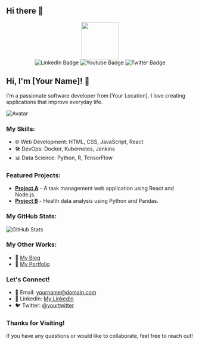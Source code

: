 ## Hi there 👋

<div id="header" align="center">
  <img src="https://media.giphy.com/media/M9gbBd9nbDrOTu1Mqx/giphy.gif" width="100"/>
  <div id="badges">
    <img src="https://img.shields.io/badge/LinkedIn-blue?style=for-the-badge&logo=linkedin&logoColor=white" alt="LinkedIn Badge"/>
    <img src="https://img.shields.io/badge/YouTube-red?style=for-the-badge&logo=youtube&logoColor=white" alt="Youtube Badge"/>
    <img src="https://img.shields.io/badge/Twitter-blue?style=for-the-badge&logo=twitter&logoColor=white" alt="Twitter Badge"/>
  </div>
  <img src="https://komarev.com/ghpvc/?username=rafialg11&style=flat-square&color=blue" alt=""/>
</div>

## Hi, I'm [Your Name]! 👋
I'm a passionate software developer from [Your Location]. I love creating applications that improve everyday life.

![Avatar](https://via.placeholder.com/150)

### My Skills:
- 🌐 Web Development: HTML, CSS, JavaScript, React
- 🛠️ DevOps: Docker, Kubernetes, Jenkins
- 📊 Data Science: Python, R, TensorFlow

### Featured Projects:
- [**Project A**](https://github.com/username/projectA) - A task management web application using React and Node.js.
- [**Project B**](https://github.com/username/projectB) - Health data analysis using Python and Pandas.

### My GitHub Stats:
![GitHub Stats](https://github-readme-stats.vercel.app/api?username=yourusername&show_icons=true&theme=radical)

### My Other Works:
- 📝 [My Blog](https://yourblog.com)
- 📂 [My Portfolio](https://yourportfolio.com)

### Let's Connect!
- 📧 Email: yourname@domain.com
- 💼 LinkedIn: [My LinkedIn](https://linkedin.com/in/yourprofile)
- 🐦 Twitter: [@yourtwitter](https://twitter.com/yourtwitter)

### Thanks for Visiting!
If you have any questions or would like to collaborate, feel free to reach out!
